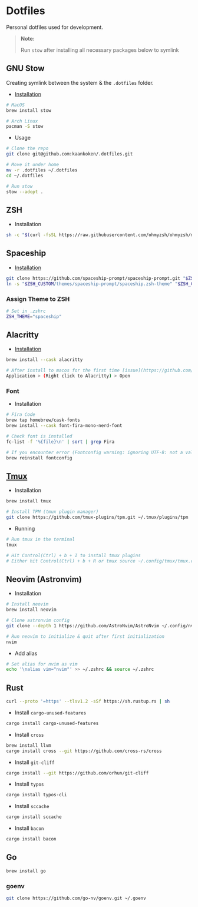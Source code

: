 # Dotfiles

Personal dotfiles used for development.

> **Note:**
>
> Run `stow` after installing all necessary packages below to symlink

## GNU Stow

Creating symlink between the system & the `.dotfiles` folder.

- [Installation](https://github.com/aspiers/stow)

```bash
# MacOS
brew install stow

# Arch Linux
pacman -S stow
```

- Usage

```bash
# Clone the repo
git clone git@github.com:kaankoken/.dotfiles.git

# Move it under home
mv -r .dotfiles ~/.dotfiles
cd ~/.dotfiles

# Run stow
stow --adopt .
```

## ZSH

- Installation

```bash
sh -c "$(curl -fsSL https://raw.githubusercontent.com/ohmyzsh/ohmyzsh/master/tools/install.sh)"
```

## Spaceship

- [Installation](https://spaceship-prompt.sh/getting-started/)

```bash
git clone https://github.com/spaceship-prompt/spaceship-prompt.git "$ZSH_CUSTOM/themes/spaceship-prompt" --depth=1
ln -s "$ZSH_CUSTOM/themes/spaceship-prompt/spaceship.zsh-theme" "$ZSH_CUSTOM/themes/spaceship.zsh-theme"
```

### Assign Theme to ZSH

```bash
# Set in .zshrc
ZSH_THEME="spaceship"
```

## Alacritty

- [Installation](https://alacritty.org)

```bash
brew install --cask alacritty

# After install to macos for the first time [issue](https://github.com/alacritty/alacritty/issues/6500)
Application > (Right click to Alacritty) > Open
```

### Font

- Installation

```bash
# Fira Code
brew tap homebrew/cask-fonts
brew install --cask font-fira-mono-nerd-font

# Check font is installed
fc-list -f '%{file}\n' | sort | grep Fira

# If you encounter error (Fontconfig warning: ignoring UTF-8: not a valid region tag)
brew reinstall fontconfig
```

## [Tmux](https://github.com/tmux/tmux/wiki)

- Installation

```bash
brew install tmux

# Install TPM (tmux plugin manager)
git clone https://github.com/tmux-plugins/tpm.git ~/.tmux/plugins/tpm
```

- Running

```bash
# Run tmux in the terminal
tmux

# Hit Control(Ctrl) + b + I to install tmux plugins
# Either hit Control(Ctrl) + b + R or tmux source ~/.config/tmux/tmux.config
```

## Neovim (Astronvim)

- Installation

```bash
# Install neovim
brew install neovim

# Clone astronvim config
git clone --depth 1 https://github.com/AstroNvim/AstroNvim ~/.config/nvim

# Run neovim to initialize & quit after first initialization
nvim
```

- Add alias

```bash
# Set alias for nvim as vim
echo '\nalias vim="nvim"' >> ~/.zshrc && source ~/.zshrc
```

## Rust

```bash
curl --proto '=https' --tlsv1.2 -sSf https://sh.rustup.rs | sh
```

- Install `cargo-unused-features`

```bash
cargo install cargo-unused-features
```

- Install `cross`

```bash
brew install llvm
cargo install cross --git https://github.com/cross-rs/cross
```

- Install `git-cliff`

```bash
cargo install --git https://github.com/orhun/git-cliff
```

- Install `typos`

```bash
cargo install typos-cli
```

- Install `sccache`

```bash
cargo install sccache
```

- Install `bacon`

```bash
cargo install bacon
```

## Go

```bash
brew install go
```

### goenv

```bash
git clone https://github.com/go-nv/goenv.git ~/.goenv
```

